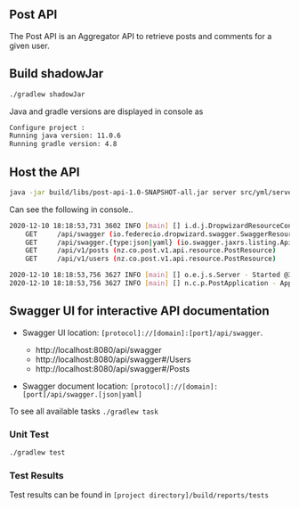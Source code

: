 ## Post API ##
The Post API is an Aggregator API to retrieve posts and comments for a given user.

## Build shadowJar
```bash
./gradlew shadowJar
```
Java and gradle versions are displayed in console as
```bash
Configure project :
Running java version: 11.0.6
Running gradle version: 4.8
```

## Host the API
```bash
java -jar build/libs/post-api-1.0-SNAPSHOT-all.jar server src/yml/server.yml
```
Can see the following in console..

```bash
2020-12-10 18:18:53,731 3602 INFO [main] [] i.d.j.DropwizardResourceConfig - The following paths were found for the configured resources:
    GET     /api/swagger (io.federecio.dropwizard.swagger.SwaggerResource)
    GET     /api/swagger.{type:json|yaml} (io.swagger.jaxrs.listing.ApiListingResource)
    GET     /api/v1/posts (nz.co.post.v1.api.resource.PostResource)
    GET     /api/v1/users (nz.co.post.v1.api.resource.PostResource)

2020-12-10 18:18:53,756 3627 INFO [main] [] o.e.j.s.Server - Started @3766ms
2020-12-10 18:18:53,756 3627 INFO [main] [] n.c.p.PostApplication - Application is up and running.
```

## Swagger UI for interactive API documentation
* Swagger UI location: `[protocol]://[domain]:[port]/api/swagger`.

    * http://localhost:8080/api/swagger
    * http://localhost:8080/api/swagger#/Users
    * http://localhost:8080/api/swagger#/Posts
* Swagger document location: `[protocol]://[domain]:[port]/api/swagger.[json|yaml]`


To see all available tasks `./gradlew task`

### Unit Test
```bash
./gradlew test
```

### Test Results
Test results can be found in `[project directory]/build/reports/tests`

